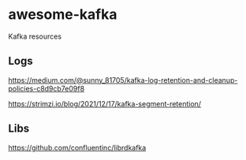 # awesome-kafka
Kafka resources

## Logs

https://medium.com/@sunny_81705/kafka-log-retention-and-cleanup-policies-c8d9cb7e09f8

https://strimzi.io/blog/2021/12/17/kafka-segment-retention/

## Libs

https://github.com/confluentinc/librdkafka
